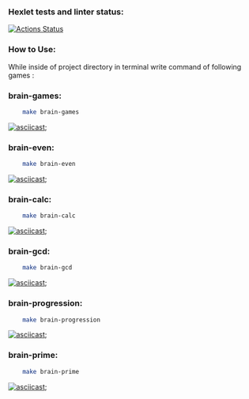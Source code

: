 ### Hexlet tests and linter status:
[![Actions Status](https://github.com/RAWMANE/frontend-project-44/workflows/hexlet-check/badge.svg)](https://github.com/RAWMANE/frontend-project-44/actions)

### How to Use:
While inside of project directory in terminal write command of following games :

### brain-games:
```sh
    make brain-games
```
[![asciicast](https://asciinema.org/a/dQxB7i5Y84OFwWZLdKoODIk22.svg)](https://asciinema.org/a/dQxB7i5Y84OFwWZLdKoODIk22);

### brain-even:
```sh
    make brain-even
```
[![asciicast](https://asciinema.org/a/JhEh3G3v4f1LSLiC6lPDmXFjR.svg)](https://asciinema.org/a/JhEh3G3v4f1LSLiC6lPDmXFjR);

### brain-calc:
```sh
    make brain-calc
```
[![asciicast](https://asciinema.org/a/J1G138aqEtybY0wS8Ani6Ev6Y.svg)](https://asciinema.org/a/J1G138aqEtybY0wS8Ani6Ev6Y);

### brain-gcd:
```sh
    make brain-gcd
```
[![asciicast](https://asciinema.org/a/YwEBOEDeYVPmam3RkBSxz77o8.svg)](https://asciinema.org/a/YwEBOEDeYVPmam3RkBSxz77o8);

### brain-progression:
```sh
    make brain-progression
```
[![asciicast](https://asciinema.org/a/vO5IdOXgd7Dfm3gkl6hPVhCuc.svg)](https://asciinema.org/a/vO5IdOXgd7Dfm3gkl6hPVhCuc);

### brain-prime:
```sh
    make brain-prime
```
[![asciicast](https://asciinema.org/a/3eXOsmJoGz0HS6sriTWFZ8uRs.svg)](https://asciinema.org/a/3eXOsmJoGz0HS6sriTWFZ8uRs);